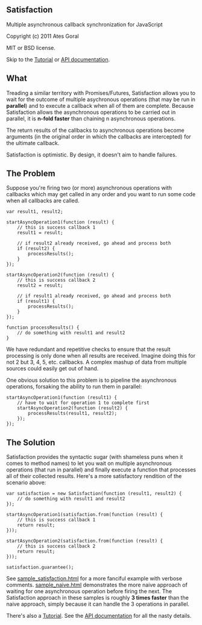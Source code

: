 Satisfaction
------------
Multiple asynchronous callback synchronization for JavaScript

Copyright (c) 2011 Ates Goral

MIT or BSD license.

Skip to the [Tutorial][1] or [API documentation][2].

What
----
Treading a similar territory with Promises/Futures, Satisfaction allows you to
wait for the outcome of multiple asychronous operations (that may be run in
**parallel**) and to execute a callback when all of them are complete. Because
Satisfaction allows the asynchronous operations to be carried out in parallel,
it is **n-fold faster** than chaining n asynchronous operations.

The return results of the callbacks to asynchronous operations become arguments
(in the original order in which the callbacks are intercepted) for the ultimate
callback.

Satisfaction is optimistic. By design, it doesn't aim to handle failures.

The Problem
-----------
Suppose you're firing two (or more) asynchronous operations with callbacks which
may get called in any order and you want to run some code when all callbacks
are called.

    var result1, result2;

    startAsyncOperation1(function (result) {
        // this is success callback 1
        result1 = result;
        
        // if result2 already received, go ahead and process both
        if (result2) {
            processResults();
        }
    });

    startAsyncOperation2(function (result) {
        // this is success callback 2
        result2 = result;

        // if result1 already received, go ahead and process both
        if (result1) {
            processResults();
        }
    });

    function processResults() {
        // do something with result1 and result2
    }

We have redundant and repetitive checks to ensure that the result processing is
only done when all results are received. Imagine doing this for not 2 but 3, 4,
5, etc. callbacks. A complex mashup of data from multiple sources could easily
get out of hand.

One obvious solution to this problem is to pipeline the asynchronous operations,
forsaking the ability to run them in parallel:

    startAsyncOperation1(function (result1) {
        // have to wait for operation 1 to complete first
        startAsyncOperation2(function (result2) {
            processResults(result1, result2);
        });
    });

The Solution
------------
Satisfaction provides the syntactic sugar (with shameless puns when it comes to
method names) to let you wait on multiple asynchronous operations (that run
in parallel) and finally execute a function that processes all of their
collected results. Here's a more satisfactory rendition of the scenario above:

    var satisfaction = new Satisfaction(function (result1, result2) {
        // do something with result1 and result2
    });

    startAsyncOperation1(satisfaction.from(function (result) {
        // this is success callback 1
        return result;
    }));

    startAsyncOperation2(satisfaction.from(function (result) {
        // this is success callback 2
        return result;
    }));

    satisfaction.guarantee();

See [sample_satisfaction.html][3] for a more fanciful example with verbose
comments. [sample_naive.html][4] demonstrates the more naive approach of waiting
for one asynchronous operation before firing the next. The Satisfaction approach
in these samples is roughly **3 times faster** than the naive approach, simply
because it can handle the 3 operations in parallel.

There's also a [Tutorial][1]. See the [API documentation][2] for all the nasty details.

[1]: https://github.com/atesgoral/satisfaction/wiki/Tutorial
[2]: https://github.com/atesgoral/satisfaction/wiki/API
[3]: https://github.com/atesgoral/satisfaction/blob/master/sample_satisfaction.html
[4]: https://github.com/atesgoral/satisfaction/blob/master/sample_naive.html
